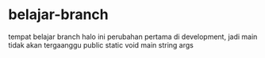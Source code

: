 # belajar-branch
tempat belajar branch
halo ini perubahan pertama di development, jadi main tidak akan tergaanggu
public static void main string args
